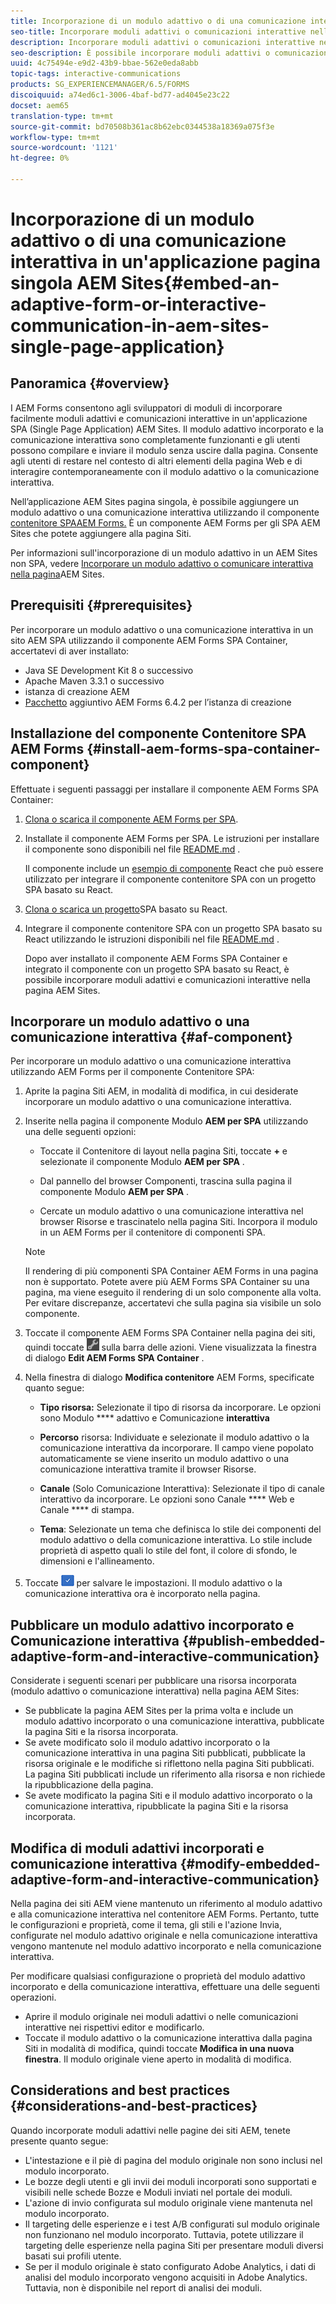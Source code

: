 ```yaml
---
title: Incorporazione di un modulo adattivo o di una comunicazione interattiva in un'applicazione pagina singola AEM Sites
seo-title: Incorporare moduli adattivi o comunicazioni interattive nelle pagine dei AEM Sites
description: Incorporare moduli adattivi o comunicazioni interattive nelle pagine AEM Sites. Gli utenti possono compilare e inviare i moduli senza uscire dalla pagina Siti.
seo-description: È possibile incorporare moduli adattivi o comunicazioni interattive nelle pagine AEM Sites. Gli utenti possono compilare e inviare i moduli senza uscire dalla pagina Siti.
uuid: 4c75494e-e9d2-43b9-bbae-562e0eda8abb
topic-tags: interactive-communications
products: SG_EXPERIENCEMANAGER/6.5/FORMS
discoiquuid: a74ed6c1-3006-4baf-bd77-ad4045e23c22
docset: aem65
translation-type: tm+mt
source-git-commit: bd70508b361ac8b62ebc0344538a18369a075f3e
workflow-type: tm+mt
source-wordcount: '1121'
ht-degree: 0%

---
```



# Incorporazione di un modulo adattivo o di una comunicazione interattiva in un&#39;applicazione pagina singola AEM Sites{#embed-an-adaptive-form-or-interactive-communication-in-aem-sites-single-page-application}

## Panoramica {#overview}

I AEM Forms consentono agli sviluppatori di moduli di incorporare facilmente moduli adattivi e comunicazioni interattive in un&#39;applicazione SPA (Single Page Application) AEM Sites. Il modulo adattivo incorporato e la comunicazione interattiva sono completamente funzionanti e gli utenti possono compilare e inviare il modulo senza uscire dalla pagina. Consente agli utenti di restare nel contesto di altri elementi della pagina Web e di interagire contemporaneamente con il modulo adattivo o la comunicazione interattiva.

Nell’applicazione AEM Sites pagina singola, è possibile aggiungere un modulo adattivo o una comunicazione interattiva utilizzando il componente [contenitore SPA](../../forms/using/embed-adaptive-form-aem-sites-spa.md#af-component)[AEM Forms.](../../forms/using/embed-adaptive-form-aem-sites-spa.md#af-component) È un componente AEM Forms per gli SPA AEM Sites che potete aggiungere alla pagina Siti.

Per informazioni sull&#39;incorporazione di un modulo adattivo in un AEM Sites non SPA, vedere [Incorporare un modulo adattivo o comunicare interattiva nella pagina](/help/forms/using/embed-adaptive-form-aem-sites.md)AEM Sites.

## Prerequisiti {#prerequisites}

Per incorporare un modulo adattivo o una comunicazione interattiva in un sito AEM SPA utilizzando il componente AEM Forms SPA Container, accertatevi di aver installato:

* Java SE Development Kit 8 o successivo
* Apache Maven 3.3.1 o successivo
* istanza di creazione AEM
* [Pacchetto](https://helpx.adobe.com/it/aem-forms/kb/aem-forms-releases.html) aggiuntivo AEM Forms 6.4.2 per l’istanza di creazione

## Installazione del componente Contenitore SPA AEM Forms {#install-aem-forms-spa-container-component}

Effettuate i seguenti passaggi per installare il componente AEM Forms SPA Container:

1. [Clona o scarica il componente AEM Forms per SPA](https://github.com/Adobe-Marketing-Cloud/aem-forms/tree/master/forms-spa).
1. Installate il componente AEM Forms per SPA. Le istruzioni per installare il componente sono disponibili nel file [README.md](https://github.com/Adobe-Marketing-Cloud/aem-forms/tree/master/forms-spa#aem-form-component) .

   Il componente include un [esempio di componente](https://github.com/Adobe-Marketing-Cloud/aem-forms/tree/master/forms-spa/react-component) React che può essere utilizzato per integrare il componente contenitore SPA con un progetto SPA basato su React.

1. [Clona o scarica un progetto](https://github.com/adobe/aem-sample-we-retail-journal)SPA basato su React.
1. Integrare il componente contenitore SPA con un progetto SPA basato su React utilizzando le istruzioni disponibili nel file [README.md](https://github.com/Adobe-Marketing-Cloud/aem-forms/tree/master/forms-spa/react-component#aem-form-react-component-for-spa---editor) .

   Dopo aver installato il componente AEM Forms SPA Container e integrato il componente con un progetto SPA basato su React, è possibile incorporare moduli adattivi e comunicazioni interattive nella pagina AEM Sites.

## Incorporare un modulo adattivo o una comunicazione interattiva {#af-component}

Per incorporare un modulo adattivo o una comunicazione interattiva utilizzando AEM Forms per il componente Contenitore SPA:

1. Aprite la pagina Siti AEM, in modalità di modifica, in cui desiderate incorporare un modulo adattivo o una comunicazione interattiva.
1. Inserite nella pagina il componente Modulo **AEM per SPA** utilizzando una delle seguenti opzioni:

   * Toccate il Contenitore di layout nella pagina Siti, toccate **+** e selezionate il componente Modulo **AEM per SPA** .

   * Dal pannello del browser Componenti, trascina sulla pagina il componente Modulo **AEM per SPA** .
   * Cercate un modulo adattivo o una comunicazione interattiva nel browser Risorse e trascinatelo nella pagina Siti. Incorpora il modulo in un AEM Forms per il contenitore di componenti SPA.

   >[!NOTE]
   >
   >Il rendering di più componenti SPA Container AEM Forms in una pagina non è supportato. Potete avere più AEM Forms SPA Container su una pagina, ma viene eseguito il rendering di un solo componente alla volta. Per evitare discrepanze, accertatevi che sulla pagina sia visibile un solo componente.

1. Toccate il componente AEM Forms SPA Container nella pagina dei siti, quindi toccate ![settings_icon](assets/settings_icon.png) sulla barra delle azioni. Viene visualizzata la finestra di dialogo **Edit AEM Forms SPA Container** .
1. Nella finestra di dialogo **Modifica contenitore** AEM Forms, specificate quanto segue:

   * **Tipo risorsa:** Selezionate il tipo di risorsa da incorporare. Le opzioni sono Modulo **** adattivo e Comunicazione **interattiva**

   * **Percorso** risorsa: Individuate e selezionate il modulo adattivo o la comunicazione interattiva da incorporare. Il campo viene popolato automaticamente se viene inserito un modulo adattivo o una comunicazione interattiva tramite il browser Risorse.
   * **Canale** (Solo Comunicazione Interattiva): Selezionate il tipo di canale interattivo da incorporare. Le opzioni sono Canale **** Web e Canale **** di stampa.

   * **Tema**: Selezionate un tema che definisca lo stile dei componenti del modulo adattivo o della comunicazione interattiva. Lo stile include proprietà di aspetto quali lo stile del font, il colore di sfondo, le dimensioni e l&#39;allineamento.

1. Toccate ![done_icon](assets/done_icon.png) per salvare le impostazioni. Il modulo adattivo o la comunicazione interattiva ora è incorporato nella pagina.

## Pubblicare un modulo adattivo incorporato e Comunicazione interattiva {#publish-embedded-adaptive-form-and-interactive-communication}

Considerate i seguenti scenari per pubblicare una risorsa incorporata (modulo adattivo o comunicazione interattiva) nella pagina AEM Sites:

* Se pubblicate la pagina AEM Sites per la prima volta e include un modulo adattivo incorporato o una comunicazione interattiva, pubblicate la pagina Siti e la risorsa incorporata.
* Se avete modificato solo il modulo adattivo incorporato o la comunicazione interattiva in una pagina Siti pubblicati, pubblicate la risorsa originale e le modifiche si riflettono nella pagina Siti pubblicati. La pagina Siti pubblicati include un riferimento alla risorsa e non richiede la ripubblicazione della pagina.
* Se avete modificato la pagina Siti e il modulo adattivo incorporato o la comunicazione interattiva, ripubblicate la pagina Siti e la risorsa incorporata.

## Modifica di moduli adattivi incorporati e comunicazione interattiva {#modify-embedded-adaptive-form-and-interactive-communication}

Nella pagina dei siti AEM viene mantenuto un riferimento al modulo adattivo e alla comunicazione interattiva nel contenitore AEM Forms. Pertanto, tutte le configurazioni e proprietà, come il tema, gli stili e l&#39;azione Invia, configurate nel modulo adattivo originale e nella comunicazione interattiva vengono mantenute nel modulo adattivo incorporato e nella comunicazione interattiva.

Per modificare qualsiasi configurazione o proprietà del modulo adattivo incorporato e della comunicazione interattiva, effettuare una delle seguenti operazioni.

* Aprire il modulo originale nei moduli adattivi o nelle comunicazioni interattive nei rispettivi editor e modificarlo.
* Toccate il modulo adattivo o la comunicazione interattiva dalla pagina Siti in modalità di modifica, quindi toccate **Modifica in una nuova finestra**. Il modulo originale viene aperto in modalità di modifica.

## Considerations and best practices {#considerations-and-best-practices}

Quando incorporate moduli adattivi nelle pagine dei siti AEM, tenete presente quanto segue:

* L&#39;intestazione e il piè di pagina del modulo originale non sono inclusi nel modulo incorporato.
* Le bozze degli utenti e gli invii dei moduli incorporati sono supportati e visibili nelle schede Bozze e Moduli inviati nel portale dei moduli.
* L&#39;azione di invio configurata sul modulo originale viene mantenuta nel modulo incorporato.
* Il targeting delle esperienze e i test A/B configurati sul modulo originale non funzionano nel modulo incorporato. Tuttavia, potete utilizzare il targeting delle esperienze nella pagina Siti per presentare moduli diversi basati sui profili utente.
* Se per il modulo originale è stato configurato Adobe  Analytics, i dati di analisi del modulo incorporato vengono acquisiti in Adobe  Analytics. Tuttavia, non è disponibile nel report di analisi dei moduli.

